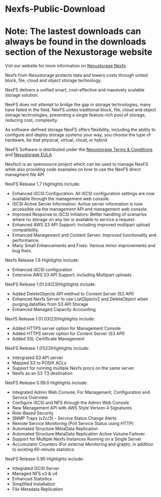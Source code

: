 # Nexfs-Public-Download 
# Note: The lastest downloads can always be found in the downloads section of the Nexustorage website

Vist our website for more information on [Nexustorage Nexfs](http://nexustorage.com)

Nexfs from Nexustorage protects data and lowers costs through united block, file, cloud and object storage technology.

NexFS delivers a unified smart, cost-effective and massively scalable storage solution.

NexFS does not attempt to bridge the gap in storage technologies, many have failed in the field, NexFS unites traditional block, file, cloud and object storage technologies, presenting a single feature-rich pool of storage, reducing cost, complexity. 

As software-defined storage NexFS offers flexibility, including the ability to configure and deploy storage systems your way; you choose the type of hardware, be that physical, virtual, cloud, or hybrid

NexFS Software is distributed under the [Nexustorage Terms & Conditions](https://www.nexustorage.com/nexustorage-terms-and-conditions) and [Nexustorage EULA](https://www.nexustorage.com/nexustorage-end-user-license-agreem)

Nexfscli is an opensource project which can be used to manage NexFS while also providing code examples on how to use the NexFS direct managment file API

NexFS Release 1.7 Highlights include:

  * Enhanced iSCSI Configuration: All iSCSI configuration settings are now available through the management web console.
  * iSCSI Active Server Information: Active server information is now accessible via the management API and management web console.
  * Improved Response to iSCSI Initiators: Better handling of scenarios where no storage on any tier is available to service a request.
  * Enhanced AWS S3 API Support: Including improved multipart upload compatibility.
  * Enhanced Management and Content Server: Improved functionality and performance.
  * Many Small Enhancements and Fixes: Various minor improvements and bug fixes.
    
Nexfs Release 1.6 Highlights include:
  * Enhanced iSCSI configuration
  * Extensive AWS S3 API Support, including Multipart uploads
    
NexFS Release 1.01.04(23)Highlights include:
  * Added DeleteObjects API method to Content Server (S3 API)
  * Enhanced Nexfs Server to use ListObjectv2 and DeleteObject when purging datafiles from S3 API Storage
  * Enhanced Managed Capacity Accounting
    
NexfS Release 1.01.03(23)Highlights include:
  * Added HTTPS server option for Management Console
  * Added HTTPS server option for Content Server (S3 API)
  * Added SSL Certificate Management
    
NexFS Release 1.01(23)Highlights include:
  * Intergrated S3 API server
  * Mapped S3 to POSIX ACLs
  * Support for running multiple Nexfs procs on the same server
  * Nexfs as an S3 T3 destination
    
NexFS Release 0.99.0 Highlights include:
  * Integrated Admin Web Console, For Management, Configuration and Service Overview
  * Configure iSCSI and NFS through the Admin Web Console
  * New Management API with AWS Style Version 4 Signatures 
  * Role-Based Security
  * SNMP Traps (v2c/3) - Service Status Change Alerts 
  * Remote Service Monitoring (Poll Service Status using HTTP)
  * Automated Structure MetaData Replication 
  * Automated Structure MetaData Replication Active Volume Failover
  * Support for Multiple Nexfs Instances Running on a Single Server
  * Accumulator Counters (For external Monitoring and graph), in addition to existing 60-minute statistics
  
NexFS Release 0.95 Highlights include:
  * Integrated iSCSI Server		
  * Managed NFS v3 & v4			
  * Enhanced Statistics                                    
  * Simplified Installation
  * File Metadata Replication
